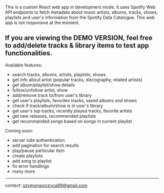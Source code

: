 This is a custom React web app in development mode. It uses Spotify Web API endpoints to fetch metadata about music artists, albums, tracks, shows, playlists and user's information from the Spotify Data Catalogue. This web app is not responsive at the moment.


If you are viewing the DEMO VERSION, feel free to add/delete tracks & library items to test app functionalities.
-----------------------------------------------------------------------------------------------------------------------------------------------------------------------------------
Available features:
 - search tracks, albums, artists, playlists, shows
 - get info about artist (popular tracks, discography, related artists)
 - get album/playlist/show details
 - follow/unfollow artist, show
 - add/remove track to/from user's library
 - get user's playlists, favorites tracks, saved albums and shows
 - check if track/album/show is in user's library
 - get user's top tracks, recently played tracks, favorite artists
 - get new releases, recommended playlists
 - get recommended songs based on songs in current playlist


Coming soon:
- server side authentication
- add pagination for search results
- play/pause particular item
- create playlists
- add song to playlist
- fix error handlings
- many more



-----------------------------------------------------------------------------------------------------------------------------------------------------------------------------------

contact: szymongorczyca99@gmail.com
